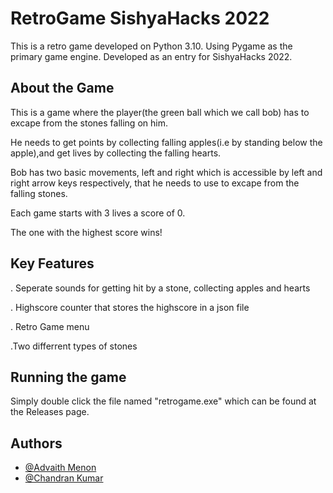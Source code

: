 
# RetroGame SishyaHacks 2022

This is a retro game developed on Python 3.10. Using Pygame as the primary game engine. Developed as an entry for SishyaHacks 2022.



## About the Game
This is a game where the player(the green ball which we call bob) has to excape from the stones falling on him.

He needs to get points by collecting falling apples(i.e by standing below the apple),and get lives by collecting the falling hearts.

Bob has two basic movements, left and right which is accessible by left and right arrow keys respectively, that he needs to  use to excape from the falling stones.

Each game starts with 3 lives a score of 0. 

The one with the highest score wins!
## Key Features
 . Seperate sounds for getting hit by a stone, collecting apples and hearts
 
 . Highscore counter that stores the highscore in a json file

 . Retro Game menu
 
 .Two differrent types of stones
## Running the game
Simply double click the file named "retrogame.exe" which can be found at the Releases page.
## Authors

- [@Advaith Menon](https://github.com/advaithm582)
- [@Chandran Kumar](https://github.com/MaxKindaNUBa)
